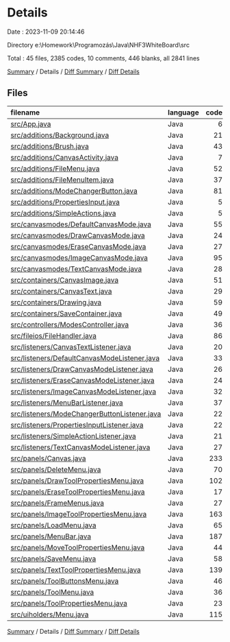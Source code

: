 # Details

Date : 2023-11-09 20:14:46

Directory e:\\Homework\\Programozás\\Java\\NHF3WhiteBoard\\src

Total : 45 files,  2385 codes, 10 comments, 446 blanks, all 2841 lines

[Summary](results.md) / Details / [Diff Summary](diff.md) / [Diff Details](diff-details.md)

## Files
| filename | language | code | comment | blank | total |
| :--- | :--- | ---: | ---: | ---: | ---: |
| [src/App.java](/src/App.java) | Java | 6 | 0 | 2 | 8 |
| [src/additions/Background.java](/src/additions/Background.java) | Java | 21 | 1 | 5 | 27 |
| [src/additions/Brush.java](/src/additions/Brush.java) | Java | 43 | 0 | 14 | 57 |
| [src/additions/CanvasActivity.java](/src/additions/CanvasActivity.java) | Java | 7 | 0 | 3 | 10 |
| [src/additions/FileMenu.java](/src/additions/FileMenu.java) | Java | 52 | 0 | 8 | 60 |
| [src/additions/FileMenuItem.java](/src/additions/FileMenuItem.java) | Java | 37 | 0 | 7 | 44 |
| [src/additions/ModeChangerButton.java](/src/additions/ModeChangerButton.java) | Java | 81 | 0 | 9 | 90 |
| [src/additions/PropertiesInput.java](/src/additions/PropertiesInput.java) | Java | 5 | 0 | 5 | 10 |
| [src/additions/SimpleActions.java](/src/additions/SimpleActions.java) | Java | 5 | 0 | 2 | 7 |
| [src/canvasmodes/DefaultCanvasMode.java](/src/canvasmodes/DefaultCanvasMode.java) | Java | 55 | 0 | 15 | 70 |
| [src/canvasmodes/DrawCanvasMode.java](/src/canvasmodes/DrawCanvasMode.java) | Java | 24 | 0 | 7 | 31 |
| [src/canvasmodes/EraseCanvasMode.java](/src/canvasmodes/EraseCanvasMode.java) | Java | 27 | 0 | 6 | 33 |
| [src/canvasmodes/ImageCanvasMode.java](/src/canvasmodes/ImageCanvasMode.java) | Java | 95 | 0 | 10 | 105 |
| [src/canvasmodes/TextCanvasMode.java](/src/canvasmodes/TextCanvasMode.java) | Java | 28 | 0 | 9 | 37 |
| [src/containers/CanvasImage.java](/src/containers/CanvasImage.java) | Java | 51 | 0 | 14 | 65 |
| [src/containers/CanvasText.java](/src/containers/CanvasText.java) | Java | 29 | 0 | 9 | 38 |
| [src/containers/Drawing.java](/src/containers/Drawing.java) | Java | 59 | 0 | 12 | 71 |
| [src/containers/SaveContainer.java](/src/containers/SaveContainer.java) | Java | 49 | 0 | 11 | 60 |
| [src/controllers/ModesController.java](/src/controllers/ModesController.java) | Java | 36 | 1 | 8 | 45 |
| [src/fileios/FileHandler.java](/src/fileios/FileHandler.java) | Java | 86 | 0 | 12 | 98 |
| [src/listeners/CanvasTextListener.java](/src/listeners/CanvasTextListener.java) | Java | 20 | 0 | 9 | 29 |
| [src/listeners/DefaultCanvasModeListener.java](/src/listeners/DefaultCanvasModeListener.java) | Java | 33 | 0 | 10 | 43 |
| [src/listeners/DrawCanvasModeListener.java](/src/listeners/DrawCanvasModeListener.java) | Java | 26 | 0 | 7 | 33 |
| [src/listeners/EraseCanvasModeListener.java](/src/listeners/EraseCanvasModeListener.java) | Java | 24 | 0 | 7 | 31 |
| [src/listeners/ImageCanvasModeListener.java](/src/listeners/ImageCanvasModeListener.java) | Java | 32 | 0 | 8 | 40 |
| [src/listeners/MenuBarListener.java](/src/listeners/MenuBarListener.java) | Java | 37 | 0 | 9 | 46 |
| [src/listeners/ModeChangerButtonListener.java](/src/listeners/ModeChangerButtonListener.java) | Java | 22 | 0 | 7 | 29 |
| [src/listeners/PropertiesInputListener.java](/src/listeners/PropertiesInputListener.java) | Java | 22 | 0 | 10 | 32 |
| [src/listeners/SimpleActionListener.java](/src/listeners/SimpleActionListener.java) | Java | 21 | 0 | 8 | 29 |
| [src/listeners/TextCanvasModeListener.java](/src/listeners/TextCanvasModeListener.java) | Java | 27 | 0 | 7 | 34 |
| [src/panels/Canvas.java](/src/panels/Canvas.java) | Java | 233 | 2 | 38 | 273 |
| [src/panels/DeleteMenu.java](/src/panels/DeleteMenu.java) | Java | 70 | 0 | 8 | 78 |
| [src/panels/DrawToolPropertiesMenu.java](/src/panels/DrawToolPropertiesMenu.java) | Java | 102 | 0 | 16 | 118 |
| [src/panels/EraseToolPropertiesMenu.java](/src/panels/EraseToolPropertiesMenu.java) | Java | 17 | 0 | 9 | 26 |
| [src/panels/FrameMenus.java](/src/panels/FrameMenus.java) | Java | 27 | 0 | 7 | 34 |
| [src/panels/ImageToolPropertiesMenu.java](/src/panels/ImageToolPropertiesMenu.java) | Java | 163 | 0 | 14 | 177 |
| [src/panels/LoadMenu.java](/src/panels/LoadMenu.java) | Java | 65 | 0 | 8 | 73 |
| [src/panels/MenuBar.java](/src/panels/MenuBar.java) | Java | 187 | 1 | 19 | 207 |
| [src/panels/MoveToolPropertiesMenu.java](/src/panels/MoveToolPropertiesMenu.java) | Java | 44 | 0 | 12 | 56 |
| [src/panels/SaveMenu.java](/src/panels/SaveMenu.java) | Java | 58 | 0 | 8 | 66 |
| [src/panels/TextToolPropertiesMenu.java](/src/panels/TextToolPropertiesMenu.java) | Java | 139 | 0 | 11 | 150 |
| [src/panels/ToolButtonsMenu.java](/src/panels/ToolButtonsMenu.java) | Java | 46 | 0 | 9 | 55 |
| [src/panels/ToolMenu.java](/src/panels/ToolMenu.java) | Java | 36 | 2 | 9 | 47 |
| [src/panels/ToolPropertiesMenu.java](/src/panels/ToolPropertiesMenu.java) | Java | 23 | 0 | 8 | 31 |
| [src/uiholders/Menu.java](/src/uiholders/Menu.java) | Java | 115 | 3 | 20 | 138 |

[Summary](results.md) / Details / [Diff Summary](diff.md) / [Diff Details](diff-details.md)